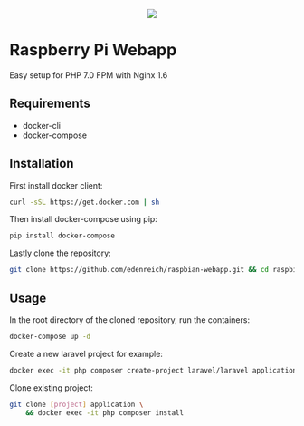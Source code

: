 <p align="center"><img src="https://s9.postimg.cc/ya01jy827/raspberry-pi-app.jpg"></p>

# Raspberry Pi Webapp

Easy setup for PHP 7.0 FPM with Nginx 1.6

## Requirements

- docker-cli
- docker-compose

## Installation

First install docker client:
```sh
curl -sSL https://get.docker.com | sh
```

Then install docker-compose using pip:
```sh
pip install docker-compose
```

Lastly clone the repository:
```sh
git clone https://github.com/edenreich/raspbian-webapp.git && cd raspbian-webapp
```
## Usage

In the root directory of the cloned repository, run the containers:
```sh
docker-compose up -d
```

Create a new laravel project for example:
```sh
docker exec -it php composer create-project laravel/laravel application --prefer-dist
```

Clone existing project:
```sh
git clone [project] application \
	&& docker exec -it php composer install
```

